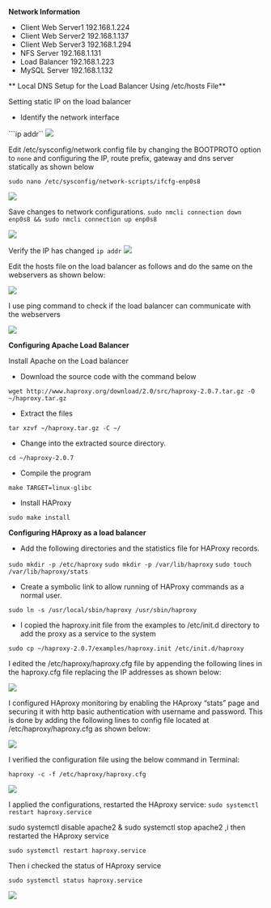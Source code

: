 
**Network Information**

- Client Web Server1 192.168.1.224
- Client Web Server2 192.168.1.137
- Client Web Server3 192.168.1.294
- NFS Server 192.168.1.131
- Load Balancer 192.168.1.223
- MySQL Server 192.168.1.132



** Local DNS Setup for the Load Balancer Using /etc/hosts File**


Setting static IP on the load balancer


- Identify the network interface

```ip addr``
![](interface.png)


Edit /etc/sysconfig/network config file by changing the BOOTPROTO option to ```none``` and configuring the IP, route prefix, gateway and dns server statically as shown below

```sudo nano /etc/sysconfig/network-scripts/ifcfg-enp0s8```

![](config.jpg)



Save changes to network configurations.
```sudo nmcli connection down enp0s8 && sudo nmcli connection up enp0s8```

![](save.png)


Verify the IP has changed
```ip addr```
![](ipchange.jpg)

Edit the hosts file on the load balancer as follows and do the same on the webservers as shown below:

![](https://github.com/drazen-dee28/-Load-Balancing-Solution-for-a-Tooling-Website/blob/main/images/hosts.jpg)



I use ping command to check if the load balancer can communicate with the webservers

![](https://github.com/drazen-dee28/-Load-Balancing-Solution-for-a-Tooling-Website/blob/main/images/ping.jpg)



**Configuring Apache Load Balancer**

Install Apache on the Load balancer

- Download the source code with the command below

```wget http://www.haproxy.org/download/2.0/src/haproxy-2.0.7.tar.gz -O ~/haproxy.tar.gz```

- Extract the files

```tar xzvf ~/haproxy.tar.gz -C ~/```

- Change into the extracted source directory.

```cd ~/haproxy-2.0.7```

 - Compile the program

 ```make TARGET=linux-glibc```

 - Install HAProxy

 ```sudo make install```




**Configuring HAproxy as a load balancer**


- Add the following directories and the statistics file for HAProxy records.

```sudo mkdir -p /etc/haproxy```
```sudo mkdir -p /var/lib/haproxy```
```sudo touch /var/lib/haproxy/stats```


- Create a symbolic link to allow running of HAProxy commands as a normal user.

```sudo ln -s /usr/local/sbin/haproxy /usr/sbin/haproxy```

- I copied the haproxy.init file from the examples to /etc/init.d directory to add the proxy as a service to the system

```sudo cp ~/haproxy-2.0.7/examples/haproxy.init /etc/init.d/haproxy```





I edited the /etc/haproxy/haproxy.cfg file by appending the following lines in the haproxy.cfg file replacing the IP addresses as shown below:

![](https://github.com/drazen-dee28/-Load-Balancing-Solution-for-a-Tooling-Website/blob/main/images/loadbalancer.jpg)




I configured HAproxy monitoring by enabling the HAproxy “stats” page and securing it with http basic authentication with username and password. This is done by adding the following lines to config file located at /etc/haproxy/haproxy.cfg as shown below:



![](https://github.com/drazen-dee28/-Load-Balancing-Solution-for-a-Tooling-Website/blob/main/images/stats.jpg)


I verified the configuration file using the below command in Terminal:

```haproxy -c -f /etc/haproxy/haproxy.cfg```

![](https://github.com/drazen-dee28/-Load-Balancing-Solution-for-a-Tooling-Website/blob/main/images/verification.jpg)



I applied the configurations, restarted the HAproxy service: 
```sudo systemctl restart haproxy.service```


sudo systemctl disable apache2 &  sudo systemctl stop apache2  ,i then restarted the HAproxy service

```sudo systemctl restart haproxy.service```


Then i checked the status of HAproxy service

 ```sudo systemctl status haproxy.service```

 ![](status.png)